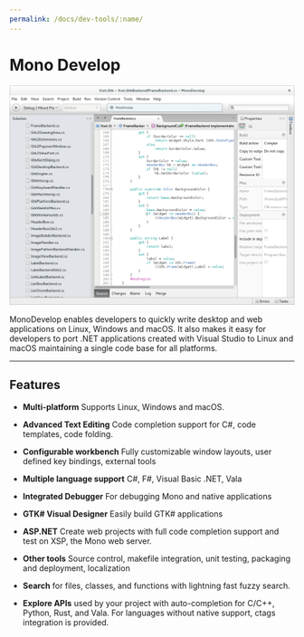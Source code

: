 ```yaml
---
permalink: /docs/dev-tools/:name/
---
```

# Mono Develop

![Mono Develop](/assets/img/docs/docs-mono-develop.png)

MonoDevelop enables developers to quickly write desktop and web applications
on Linux, Windows and macOS. It also makes it easy for developers to port
.NET applications created with Visual Studio to Linux and macOS maintaining
a single code base for all platforms.

***

## Features

* **Multi-platform**
  Supports Linux, Windows and macOS.

* **Advanced Text Editing**
  Code completion support for C#, code templates, code folding.

* **Configurable workbench**
  Fully customizable window layouts, user defined key bindings, external tools

* **Multiple language support**
  C#, F#, Visual Basic .NET, Vala

* **Integrated Debugger**
  For debugging Mono and native applications

* **GTK# Visual Designer**
  Easily build GTK# applications

* **ASP.NET**
  Create web projects with full code completion support and test on XSP, the Mono web server.

* **Other tools**
  Source control, makefile integration, unit testing, packaging and deployment, localization

* **Search** for files, classes, and functions with lightning fast fuzzy search.
* **Explore APIs** used by your project with auto-completion for C/C++, Python, Rust, and Vala. For languages without native support, ctags integration is provided.

